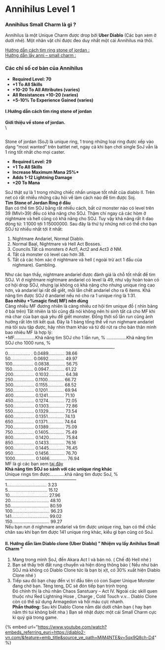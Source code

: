 # Annihilus Level 1

### Annihilus Small Charm là gì ? <a href="#annihilus-small-charm-la-gi" id="annihilus-small-charm-la-gi"></a>

Annihilus là một Unique Charm được drop bởi **Uber Diablo** (Các bạn xem ở dưới nhé). Một nhân vật chỉ được đeo duy nhất một cái Annihilus mà thôi.

[Hướng dẫn cách tìm ring stone of jordan :](https://tm.diablo2-vn.com/?p=10089\&preview=true)\
[Hướng dẫn lấy anni – small charm :](https://tm.diablo2-vn.com/?p=10089\&preview=true)

### Các chỉ số cơ bản của Annihilus <a href="#cac-chi-so-co-ban-cua-annihilus" id="cac-chi-so-co-ban-cua-annihilus"></a>

* **Required Level: 70**
* **+1 To All Skills**
* **+10-20 To All Attributes (varies)**
* **All Resistances +10-20 (varies)**
* **+5-10% To Experience Gained (varies)**

#### I.Hướng dẫn cách tìm ring stone of jordan <a href="#i-huong-dan-cach-tim-ring-stone-of-jordan" id="i-huong-dan-cach-tim-ring-stone-of-jordan"></a>

**Giới thiệu về stone of jordan.**\
\


<figure><img src="https://i0.wp.com/diablo2-vn.com/wp-content/uploads/2020/12/WE1UlQB.png?resize=565%2C99&#x26;ssl=1" alt=""><figcaption></figcaption></figure>

Stone of jordan (SoJ) là unique ring, 1 trong những loại ring được xếp vào dạng “most wanted” trên battlet net, ngay cả khi bạn chơi single SoJ vẫn là 1 ring tốt nhất cho mọi caster.

* **Required Level: 29**
* **+1 To All Skills**
* **Increase Maximum Mana 25%\***
* **Adds 1-12 Lightning Damage**
* **+20 To Mana**

SoJ thật sự là 1 trong những chiếc nhấn unique tốt nhất của diablo II. Trên net có rất nhiều những câu hỏi về làm cách nào để tìm được Soj.\
**Tìm Stone of Jordan Ring ở đâu**\
Bạn có thể tìm SOJ bằng rất nhiều cách, bất cứ monster nào có level trên 39 (Mlvl>39) đều có khả năng cho SOJ. Thậm chí ngay cả các hòm ở nightmare và hell cũng có khả năng cho SOJ. Tuy vậy khả năng rất ít dao động từ: 1:1000 tới 1:15000000. Sau đây là thứ tự những nơi có thể cho bạn SOJ từ nhiều nhất tới ít nhất:

1. Nightmare Andariel, Normal Diablo.
2. Normal Baal, Nightmare và Hell Act Bosses.
3. Councils.Tất cả monsters ở Act1, Act2 and Act3 ở NM.
4. Tất cả monster có level cao hơn 38.
5. Tất cả các hòm xác ở nightmare và hell ( ngoài trừ act 1 đầu của nighmare). Gambling.

Như các bạn thấy, nightmare andariel được đánh giá là chỗ tốt nhất để tìm SOJ. Vì ở nightmare nightmare andariel có level là 49, như vậy hoàn toàn có cơ hội drop SOJ, nhưng lại không có khả năng cho nhưng unique ring cao hơn, và andariel lại rất dễ giết, mỗi lần chết andariel cho ra 6 items. Khả năng tìm được SOJ ở andariel nếu nó cho ra 1 unique ring là 1:31.\
**Bao nhiêu +%magic find( MF) nên dùng**\
Càng nhiều MF đương nhiên là càng nhiều cơ hội tìm unique đồ ( nhìn bảng ở bài trên) Tất nhiên là tôi cũng đã nói không nên hi sinh tất cả cho MF khi mà char của bạn quá yêu để giết monster. Đồng thời số lần run cũng ảnh hưởng rất lớn tới kết quả. Đây là 1 bảng tổng thể về run nighmare andariel mà tôi sưu tập được, hãy nhìn tham khảo và từ đó rút ra cho bản thân mình bao nhiêu MF là hợp lý:\
\+MF……………..Khả năng tìm SOJ cho 1 lần run, % …………….Khả năng tìm SOJ cho 1000 runs, %\
—————————————————————————-\
0……………… . 0.0489…………. 38.66\
50……………… 0.0692…………. 49.97\
100…………….. 0.0838…………. 56.75\
150…………….. 0.0947…………. 61.22\
200…………….. 0.1032…………. 64.38\
250…………….. 0.1100…………. 66.72\
300…………….. 0.1155…………. 68.52\
350…………….. 0.1201…………. 69.94\
400…………….. 0.1241…………. 71.10\
450…………….. 0.1274…………. 72.05\
500…………….. 0.1303…………. 72.86\
550…………….. 0.1329…………. 73.54\
600…………….. 0.1351…………. 74.13\
650…………….. 0.1371…………. 74.64\
700…………….. 0.1389…………. 75.09\
750…………….. 0.1405…………. 75.49\
800…………….. 0.1420…………. 75.84\
850…………….. 0.1433…………. 76.16\
900…………….. 0.1445…………. 76.45\
950…………….. 0.1456…………. 76.70\
1000……………. 0.1466………….. 76.94\
MF là gì các bạn xem [tại đây](https://tm.diablo2-vn.com/huong-dan/magic-finding/)\
**Khả năng tìm SOJ so sánh với các unique ring khác**\
Unique rings tìm được…………khả năng tìm được SoJ, %\
————————————————–\
1………………………….. 3.23\
5………………………….. 15.12\
10…………………………. 27.96\
20…………………………. 48.10\
50…………………………. 80.59\
100………………………… 96.23\
141………………………… 99.02\
150………………………… 99.27\
Nếu bạn run ở nighmare andariel và tìm được unique ring, bạn có thể chắc chăn sau khi bạn tìm được 141 unique ring khác, kiểu gì bạn cũng có SoJ.

#### II. Hướng dẫn làm Diablo clone (Uber Diablo) ” Nhiệm vụ lấy Anihilus Small Charm “ <a href="#ii-huong-dan-lam-diablo-clone-uber-diablo-nhiem-vu-lay-anihilu" id="ii-huong-dan-lam-diablo-clone-uber-diablo-nhiem-vu-lay-anihilu"></a>

1. Mang trong mình SoJ, đến Akara Act I và bán nó. ( Chế độ Hell nhé )
2. Bạn sẽ thấy trời đất rung chuyển và hiện dòng thông báo ( Nếu như bán SOJ mà không có Diablo Clone tức là bạn bị xịt, có 30% xuất hiện Diablo Clone nhé )
3. Tiếp sau đó bạn chạy đến vị trí đầu tiên có con Super Unique Monster đang chờ bạn. Tèng teng, DC sẽ đón tiếp bạn trịnh trọng\
   Đó chính thị là chủ nhân Chaos Sanstuary – Act IV. Ngoài các skill quen thuộc như Red Lightning Hose , Charge , Cold Touch v.v… Diablo Clone còn có thể sử dụng Armagedon và hồi máu cực nhanh.\
   **Phần thưởng:** Sau khi Diablo Clone nằm dài dưới chân bạn ( hay bạn nằm thì tui không biết nha ) Bạn sẽ nhặt được một cái Small Charm cực kì quý giá trong game.



{% embed url="https://www.youtube.com/watch?embeds_referring_euri=https://diablo2-vn.com/&feature=emb_title&source_ve_path=MjM4NTE&v=5qx9Q8ch-D4" %}
